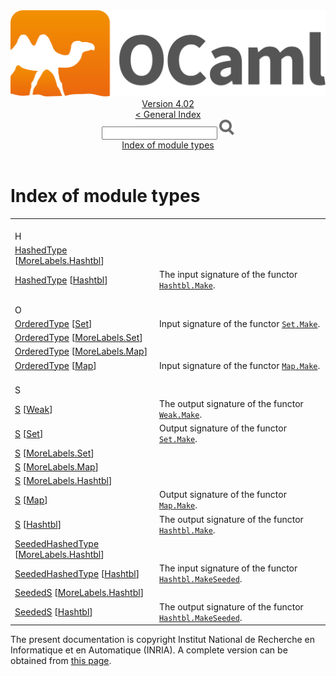 <!-- ((! set title API !)) ((! set documentation !)) ((! set api !)) ((! set nobreadcrumb !)) -->
<div class="api"><header><nav class="toc brand"><a class="brand" href="https://ocaml.org/"><img src="colour-logo-gray.svg" class="svg" alt="OCaml"></a></nav><nav class="toc"><div class="toc_version"><a href="/docs" id="version-select">Version 4.02</a></div><a href="index.html">&lt; General Index</a><div class="api_search"><input type="text" name="apisearch" id="api_search" oninput="mySearch(false);" onkeypress="this.oninput();" onclick="this.oninput();" onpaste="this.oninput();">
<img src="search_icon.svg" alt="Search" class="svg" onclick="mySearch(false)"></div>
<div id="search_results"></div><div class="toc_title"><a href="#top">Index of module types</a></div><ul></ul></nav></header>

<h1>Index of module types</h1>
<table>
<tbody><tr><td align="left"><br>H</td></tr>
<tr><td><a href="MoreLabels.Hashtbl.HashedType.html">HashedType</a> [<a href="MoreLabels.Hashtbl.html">MoreLabels.Hashtbl</a>]</td>
<td></td></tr>
<tr><td><a href="Hashtbl.HashedType.html">HashedType</a> [<a href="Hashtbl.html">Hashtbl</a>]</td>
<td><div class="info">
The input signature of the functor <a href="Hashtbl.Make.html"><code class="code"><span class="constructor">Hashtbl</span>.<span class="constructor">Make</span></code></a>.
</div>
</td></tr>
<tr><td align="left"><br>O</td></tr>
<tr><td><a href="Set.OrderedType.html">OrderedType</a> [<a href="Set.html">Set</a>]</td>
<td><div class="info">
Input signature of the functor <a href="Set.Make.html"><code class="code"><span class="constructor">Set</span>.<span class="constructor">Make</span></code></a>.
</div>
</td></tr>
<tr><td><a href="MoreLabels.Set.OrderedType.html">OrderedType</a> [<a href="MoreLabels.Set.html">MoreLabels.Set</a>]</td>
<td></td></tr>
<tr><td><a href="MoreLabels.Map.OrderedType.html">OrderedType</a> [<a href="MoreLabels.Map.html">MoreLabels.Map</a>]</td>
<td></td></tr>
<tr><td><a href="Map.OrderedType.html">OrderedType</a> [<a href="Map.html">Map</a>]</td>
<td><div class="info">
Input signature of the functor <a href="Map.Make.html"><code class="code"><span class="constructor">Map</span>.<span class="constructor">Make</span></code></a>.
</div>
</td></tr>
<tr><td align="left"><br>S</td></tr>
<tr><td><a href="Weak.S.html">S</a> [<a href="Weak.html">Weak</a>]</td>
<td><div class="info">
The output signature of the functor <a href="Weak.Make.html"><code class="code"><span class="constructor">Weak</span>.<span class="constructor">Make</span></code></a>.
</div>
</td></tr>
<tr><td><a href="Set.S.html">S</a> [<a href="Set.html">Set</a>]</td>
<td><div class="info">
Output signature of the functor <a href="Set.Make.html"><code class="code"><span class="constructor">Set</span>.<span class="constructor">Make</span></code></a>.
</div>
</td></tr>
<tr><td><a href="MoreLabels.Set.S.html">S</a> [<a href="MoreLabels.Set.html">MoreLabels.Set</a>]</td>
<td></td></tr>
<tr><td><a href="MoreLabels.Map.S.html">S</a> [<a href="MoreLabels.Map.html">MoreLabels.Map</a>]</td>
<td></td></tr>
<tr><td><a href="MoreLabels.Hashtbl.S.html">S</a> [<a href="MoreLabels.Hashtbl.html">MoreLabels.Hashtbl</a>]</td>
<td></td></tr>
<tr><td><a href="Map.S.html">S</a> [<a href="Map.html">Map</a>]</td>
<td><div class="info">
Output signature of the functor <a href="Map.Make.html"><code class="code"><span class="constructor">Map</span>.<span class="constructor">Make</span></code></a>.
</div>
</td></tr>
<tr><td><a href="Hashtbl.S.html">S</a> [<a href="Hashtbl.html">Hashtbl</a>]</td>
<td><div class="info">
The output signature of the functor <a href="Hashtbl.Make.html"><code class="code"><span class="constructor">Hashtbl</span>.<span class="constructor">Make</span></code></a>.
</div>
</td></tr>
<tr><td><a href="MoreLabels.Hashtbl.SeededHashedType.html">SeededHashedType</a> [<a href="MoreLabels.Hashtbl.html">MoreLabels.Hashtbl</a>]</td>
<td></td></tr>
<tr><td><a href="Hashtbl.SeededHashedType.html">SeededHashedType</a> [<a href="Hashtbl.html">Hashtbl</a>]</td>
<td><div class="info">
The input signature of the functor <a href="Hashtbl.MakeSeeded.html"><code class="code"><span class="constructor">Hashtbl</span>.<span class="constructor">MakeSeeded</span></code></a>.
</div>
</td></tr>
<tr><td><a href="MoreLabels.Hashtbl.SeededS.html">SeededS</a> [<a href="MoreLabels.Hashtbl.html">MoreLabels.Hashtbl</a>]</td>
<td></td></tr>
<tr><td><a href="Hashtbl.SeededS.html">SeededS</a> [<a href="Hashtbl.html">Hashtbl</a>]</td>
<td><div class="info">
The output signature of the functor <a href="Hashtbl.MakeSeeded.html"><code class="code"><span class="constructor">Hashtbl</span>.<span class="constructor">MakeSeeded</span></code></a>.
</div>
</td></tr>
</tbody></table>

<div class="copyright">The present documentation is copyright Institut National de Recherche en Informatique et en Automatique (INRIA). A complete version can be obtained from <a href="http://caml.inria.fr/pub/docs/manual-ocaml/">this page</a>.</div></div>